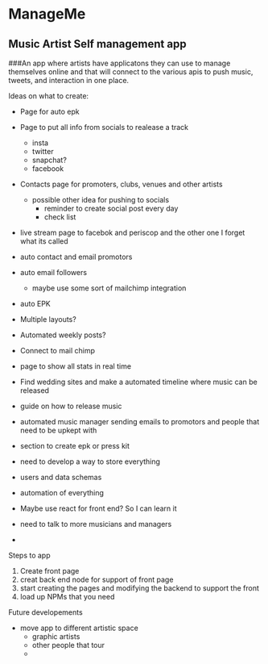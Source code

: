 # ManageMe
## Music Artist Self management app

###An app where artists have applicatons they can use to manage themselves online and that will connect to the various apis to push music, tweets, and interaction in one place.


Ideas on what to create:
- Page for auto epk
- Page to put all info from socials to realease a track
    - insta
    - twitter
    - snapchat?
    - facebook
- Contacts page for promoters, clubs, venues and other artists
    * possible other idea for pushing to socials
        - reminder to create social post every day
        - check list

- live stream page to facebok and periscop and the other one I forget what its called
- auto contact and email promotors
- auto email followers
    - maybe use some sort of mailchimp integration
- auto EPK
- Multiple layouts?
- Automated weekly posts?
- Connect to mail chimp
- page to show all stats in real time



- Find wedding sites and make a automated timeline where music can be released

- guide on how to release music

- automated music manager sending emails to promotors and people that need to be upkept with

- section to create epk or press kit

- need to develop a way to store everything

- users and data schemas
- automation of everything
- Maybe use react for front end? So I can learn it

- need to talk to more musicians and managers
- 


Steps to app 

1. Create front page
2. creat back end node for support of front page
3. start creating the pages and modifying the backend to support the front
4. load up NPMs that you need


Future developements
- move app to different artistic space
    - graphic artists
    - other people that tour
    - 
